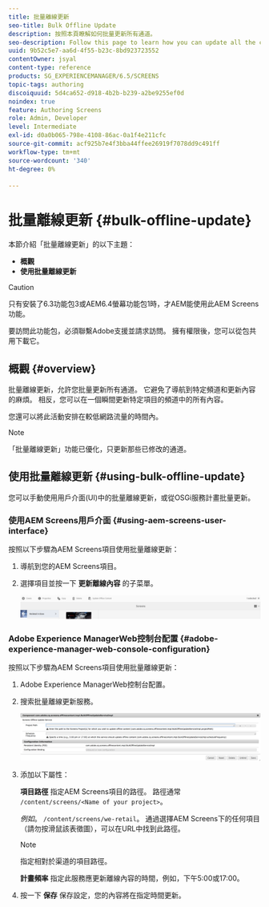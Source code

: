 ```yaml
---
title: 批量離線更新
seo-title: Bulk Offline Update
description: 按照本頁瞭解如何批量更新所有通道。
seo-description: Follow this page to learn how you can update all the channels in bulk.
uuid: 9b52c5e7-aa6d-4f55-b23c-8bd923723552
contentOwner: jsyal
content-type: reference
products: SG_EXPERIENCEMANAGER/6.5/SCREENS
topic-tags: authoring
discoiquuid: 5d4ca652-d918-4b2b-b239-a2be9255ef0d
noindex: true
feature: Authoring Screens
role: Admin, Developer
level: Intermediate
exl-id: d0a0b065-798e-4108-86ac-0a1f4e211cfc
source-git-commit: acf925b7e4f3bba44ffee26919f7078dd9c491ff
workflow-type: tm+mt
source-wordcount: '340'
ht-degree: 0%

---
```


# 批量離線更新 {#bulk-offline-update}

本節介紹「批量離線更新」的以下主題：

* **概觀**
* **使用批量離線更新**

>[!CAUTION]
>
>只有安裝了6.3功能包3或AEM6.4螢幕功能包1時，才AEM能使用此AEM Screens功能。
>
>要訪問此功能包，必須聯繫Adobe支援並請求訪問。 擁有權限後，您可以從包共用下載它。

## 概觀 {#overview}

批量離線更新，允許您批量更新所有通道。 它避免了導航到特定頻道和更新內容的麻煩。 相反，您可以在一個瞬間更新特定項目的頻道中的所有內容。

您還可以將此活動安排在較低網路流量的時間內。

>[!NOTE]
>
>「批量離線更新」功能已優化，只更新那些已修改的通道。

## 使用批量離線更新 {#using-bulk-offline-update}

您可以手動使用用戶介面(UI)中的批量離線更新，或從OSGi服務計畫批量更新。

### 使用AEM Screens用戶介面 {#using-aem-screens-user-interface}

按照以下步驟為AEM Screens項目使用批量離線更新：

1. 導航到您的AEM Screens項目。
1. 選擇項目並按一下 **更新離線內容** 的子菜單。

   ![screen_shot_2018-04-24at12256pm](assets/screen_shot_2018-04-24at122256pm.png)

### Adobe Experience ManagerWeb控制台配置 {#adobe-experience-manager-web-console-configuration}

按照以下步驟為AEM Screens項目使用批量離線更新：

1. Adobe Experience ManagerWeb控制台配置。
1. 搜索批量離線更新服務。

   ![screen_shot_2018-04-24at121428pm](assets/screen_shot_2018-04-24at121428pm.png)

1. 添加以下屬性：

   **項目路徑** 指定AEM Screens項目的路徑。 路徑通常 `/content/screens/<Name of your project>`。

   *例如*。 `/content/screens/we-retail`。 通過選擇AEM Screens下的任何項目（請勿按滑鼠該表徵圖），可以在URL中找到此路徑。

   >[!NOTE]
   >
   >指定相對於渠道的項目路徑。

   **計畫頻率** 指定此服務應更新離線內容的時間，例如，下午5:00或17:00。

1. 按一下 **保存** 保存設定，您的內容將在指定時間更新。
